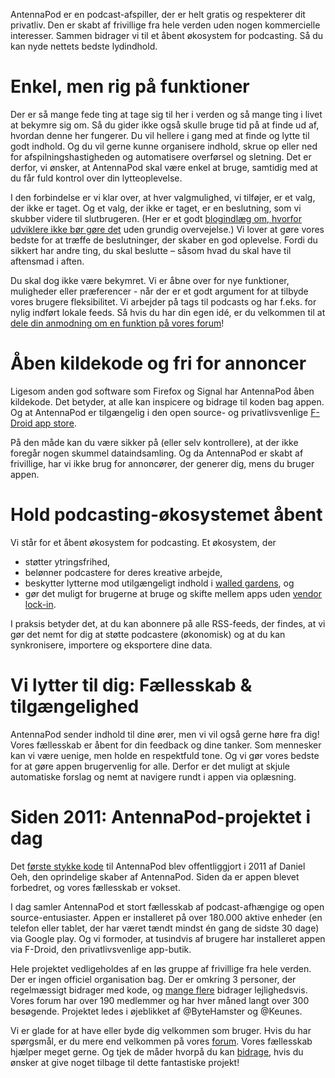 AntennaPod er en podcast-afspiller, der er helt gratis og respekterer dit
privatliv. Den er skabt af frivillige fra hele verden uden nogen kommercielle
interesser. Sammen bidrager vi til et åbent økosystem for podcasting. Så du kan
nyde nettets bedste lydindhold.

# Enkel, men rig på funktioner

Der er så mange fede ting at tage sig til her i verden og så mange ting i livet
at bekymre sig om. Så du gider ikke også skulle bruge tid på at finde ud af,
hvordan denne her fungerer. Du vil hellere i gang med at finde og lytte til godt
indhold. Og du vil gerne kunne organisere indhold, skrue op eller ned for
afspilningshastigheden og automatisere overførsel og sletning. Det er derfor, vi
ønsker, at AntennaPod skal være enkel at bruge, samtidig med at du får fuld
kontrol over din lytteoplevelse.

I den forbindelse er vi klar over, at hver valgmulighed, vi tilføjer, er et
valg, der ikke er taget. Og et valg, der ikke er taget, er en beslutning, som vi
skubber videre til slutbrugeren. (Her er et godt [blogindlæg om, hvorfor
udviklere ikke bør gøre det](http://neugierig.org/software/blog/2018/07/options.html)
uden grundig overvejelse.) Vi lover at gøre vores bedste for at træffe de
beslutninger, der skaber en god oplevelse. Fordi du sikkert har andre ting, du
skal beslutte – såsom hvad du skal have til aftensmad i aften.

Du skal dog ikke være bekymret. Vi er åbne over for nye funktioner, muligheder
eller præferencer - når der er et godt argument for at tilbyde vores brugere
fleksibilitet. Vi arbejder på tags til podcasts og har f.eks. for nylig indført
lokale feeds. Så hvis du har din egen idé, er du velkommen til at [dele din
anmodning om en funktion på vores forum](https://forum.antennapod.org/c/feature-request)!

# Åben kildekode og fri for annoncer

Ligesom anden god software som Firefox og Signal har AntennaPod åben kildekode.
Det betyder, at alle kan inspicere og bidrage til koden bag appen. Og at
AntennaPod er tilgængelig i den open source- og privatlivsvenlige [F-Droid
app store](https://www.f-droid.org/packages/de.danoeh.antennapod/).

På den måde kan du være sikker på (eller selv kontrollere), at der ikke foregår
nogen skummel dataindsamling. Og da AntennaPod er skabt af frivillige, har vi
ikke brug for annoncører, der generer dig, mens du bruger appen.

# Hold podcasting-økosystemet åbent

Vi står for et åbent økosystem for podcasting. Et økosystem, der

* støtter ytringsfrihed,
* belønner podcastere for deres kreative arbejde,
* beskytter lytterne mod utilgængeligt indhold i [walled gardens](https://en.wikipedia.org/wiki/Walled_garden_(teknologi)),
og
* gør det muligt for brugerne at bruge og skifte mellem apps uden [vendor
lock-in](https://da.wikipedia.org/wiki/Vendor_lock-in).

I praksis betyder det, at du kan abonnere på alle RSS-feeds, der findes, at vi
gør det nemt for dig at støtte podcastere (økonomisk) og at du kan synkronisere,
importere og eksportere dine data.

# Vi lytter til dig: Fællesskab & tilgængelighed

AntennaPod sender indhold til dine ører, men vi vil også gerne høre fra dig!
Vores fællesskab er åbent for din feedback og dine tanker. Som mennesker kan vi
være uenige, men holde en respektfuld tone. Og vi gør vores bedste for at gøre
appen brugervenlig for alle. Derfor er det muligt at skjule automatiske forslag
og nemt at navigere rundt i appen via oplæsning.

# Siden 2011: AntennaPod-projektet i dag

Det [første stykke kode](https://github.com/AntennaPod/AntennaPod/commit/c9283f09dced6f156e13675ef4c13ebeb20cb9e5)
til AntennaPod blev offentliggjort i 2011 af Daniel Oeh, den oprindelige skaber
af AntennaPod. Siden da er appen blevet forbedret, og vores fællesskab er
vokset.

I dag samler AntennaPod et stort fællesskab af podcast-afhængige og open
source-entusiaster. Appen er installeret på over 180.000 aktive enheder (en
telefon eller tablet, der har været tændt mindst én gang de sidste 30 dage) via
Google play. Og vi formoder, at tusindvis af brugere har installeret appen via
F-Droid, den privatlivsvenlige app-butik.

Hele projektet vedligeholdes af en løs gruppe af frivillige fra hele verden. Der
er ingen officiel organisation bag. Der er omkring 3 personer, der regelmæssigt
bidrager med kode, og [mange flere](https://github.com/AntennaPod/AntennaPod/graphs/contributors)
bidrager lejlighedsvis. Vores forum har over 190 medlemmer og har hver måned
langt over 300 besøgende. Projektet ledes i øjeblikket af @ByteHamster og
@Keunes.

Vi er glade for at have eller byde dig velkommen som bruger. Hvis du har
spørgsmål, er du mere end velkommen på vores [forum](https://forum.antennapod.org).
Vores fællesskab hjælper meget gerne. Og tjek de måder hvorpå du kan [bidrage](/contribute/),
hvis du ønsker at give noget tilbage til dette fantastiske projekt!
